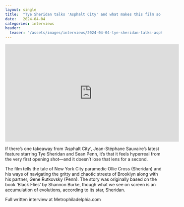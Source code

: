 ```yaml
---
layout: single
title:  "Tye Sheridan talks 'Asphalt City' and what makes this film so hypereal"
date:   2024-04-04
categories: interviews
header:
  teaser: "/assets/images/interviews/2024-04-04-tye-sheridan-talks-asphalt-city.jpg"
---
```


<iframe width="560" height="315" src="https://www.youtube.com/embed/1CXNpS1I9c8?si=Kq6MGVaE65gG65lE" title="YouTube video player" frameborder="0" allow="accelerometer; autoplay; clipboard-write; encrypted-media; gyroscope; picture-in-picture; web-share" referrerpolicy="strict-origin-when-cross-origin" allowfullscreen></iframe>

If there’s one takeaway from ‘Asphalt City‘, Jean-Stéphane Sauvaire’s latest feature starring Tye Sheridan and Sean Penn, it’s that it feels hyperreal from the very first opening shot—and it doesn’t lose that lens for a second.

The film tells the tale of New York City paramedic Ollie Cross (Sheridan) and his ways of navigating the gritty and chaotic streets of Brooklyn along with his partner, Gene Rutkovsky (Penn). The story was originally based on the book ‘Black Flies’ by Shannon Burke, though what we see on screen is an accumulation of evolutions, according to its star, Sheridan.

Full written interview at Metrophiladelphia.com

